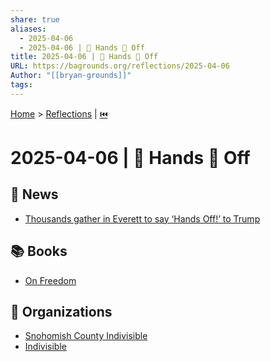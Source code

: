 ```yaml
---
share: true
aliases:
  - 2025-04-06
  - 2025-04-06 | 👐 Hands 🚫 Off
title: 2025-04-06 | 👐 Hands 🚫 Off
URL: https://bagrounds.org/reflections/2025-04-06
Author: "[[bryan-grounds]]"
tags: 
---
```

[Home](../index.md) > [Reflections](./index.md) | [⏮️](./2025-04-05.md)  
# 2025-04-06 | 👐 Hands 🚫 Off  
## 📰 News  
- [Thousands gather in Everett to say ‘Hands Off!’ to Trump](../thousands-gather-in-everett-to-say-hands-off-to-trump.md)  
  
## 📚 Books  
- [On Freedom](../books/on-freedom.md)  
  
## 🤝 Organizations  
- [Snohomish County Indivisible](https://www.snocoindivisible.org)  
- [Indivisible](https://indivisible.org)  
